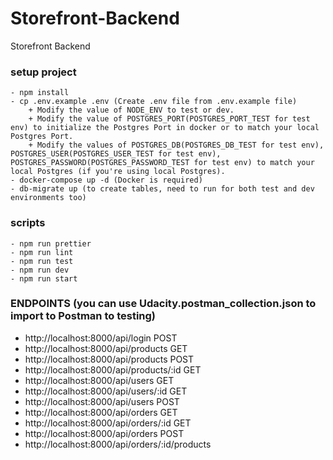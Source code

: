 # Storefront-Backend
Storefront Backend

### setup project
```
- npm install
- cp .env.example .env (Create .env file from .env.example file)
    + Modify the value of NODE_ENV to test or dev.
    + Modify the value of POSTGRES_PORT(POSTGRES_PORT_TEST for test env) to initialize the Postgres Port in docker or to match your local Postgres Port.
    + Modify the values of POSTGRES_DB(POSTGRES_DB_TEST for test env), POSTGRES_USER(POSTGRES_USER_TEST for test env), POSTGRES_PASSWORD(POSTGRES_PASSWORD_TEST for test env) to match your local Postgres (if you're using local Postgres).
- docker-compose up -d (Docker is required)
- db-migrate up (to create tables, need to run for both test and dev environments too)
```
### scripts
```
- npm run prettier
- npm run lint
- npm run test
- npm run dev
- npm run start
```
### ENDPOINTS (you can use Udacity.postman_collection.json to import to Postman to testing)
- http://localhost:8000/api/login POST
- http://localhost:8000/api/products GET
- http://localhost:8000/api/products POST
- http://localhost:8000/api/products/:id GET
- http://localhost:8000/api/users GET
- http://localhost:8000/api/users/:id GET
- http://localhost:8000/api/users POST
- http://localhost:8000/api/orders GET
- http://localhost:8000/api/orders/:id GET
- http://localhost:8000/api/orders POST
- http://localhost:8000/api/orders/:id/products